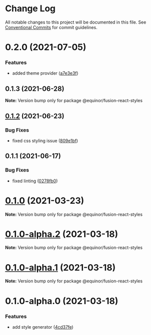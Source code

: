 # Change Log

All notable changes to this project will be documented in this file.
See [Conventional Commits](https://conventionalcommits.org) for commit guidelines.

# 0.2.0 (2021-07-05)


### Features

* added theme provider ([a7e3e3f](https://github.com/equinor/fusion-react-components/commit/a7e3e3f0657ce4d5659bb387ca71d823242df20f))





## 0.1.3 (2021-06-28)

**Note:** Version bump only for package @equinor/fusion-react-styles





## [0.1.2](https://github.com/equinor/fusion-react-components/compare/@equinor/fusion-react-styles@0.1.1...@equinor/fusion-react-styles@0.1.2) (2021-06-23)


### Bug Fixes

* fixed css styling issue ([809e1bf](https://github.com/equinor/fusion-react-components/commit/809e1bfaac0a99d0bda3b32d49d51e2043428171))





## 0.1.1 (2021-06-17)


### Bug Fixes

* fixed linting ([0278fb0](https://github.com/equinor/fusion-react-components/commit/0278fb00da66f4cf6be855fc66eaa06074806465))





# [0.1.0](https://github.com/equinor/fusion-react-components/compare/@equinor/fusion-react-styles@0.1.0-alpha.2...@equinor/fusion-react-styles@0.1.0) (2021-03-23)

**Note:** Version bump only for package @equinor/fusion-react-styles





# [0.1.0-alpha.2](https://github.com/equinor/fusion-react-components/compare/@equinor/fusion-react-styles@0.1.0-alpha.1...@equinor/fusion-react-styles@0.1.0-alpha.2) (2021-03-18)

**Note:** Version bump only for package @equinor/fusion-react-styles





# [0.1.0-alpha.1](https://github.com/equinor/fusion-react-components/compare/@equinor/fusion-react-styles@0.1.0-alpha.0...@equinor/fusion-react-styles@0.1.0-alpha.1) (2021-03-18)

**Note:** Version bump only for package @equinor/fusion-react-styles





# 0.1.0-alpha.0 (2021-03-18)


### Features

* add style generator ([4cd37fe](https://github.com/equinor/fusion-react-components/commit/4cd37fe2f87ed90bd46f7a72921e6a2b4c5ea3a0))
